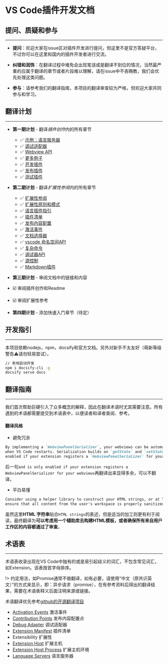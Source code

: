 # VS Code插件开发文档

## 提问、质疑和参与
---
- **提问**：欢迎大家在issue区对插件开发进行提问，但这里不是官方答疑平台，不过你可以在这里和国内的插件开发者进行交流。

- **纠错和润饰**：在翻译过程中难免会出现笔误或是翻译不到位的情况，当然最严重的应属于翻译的章节或者片段难以理解，请在issue中不吝赐教，我们会优先处理这类问题。

- **参与**：请参考我们的翻译指南，本项目的翻译审查较为严格，但欢迎大家共同参与和学习。

## 翻译计划
---
- **第一期计划** - 翻译*插件创作*内的所有章节
    - ✅ [示例：语言服务器](https://code.visualstudio.com/docs/extensions/example-language-server)
    - ✅ [调试适配器](https://code.visualstudio.com/docs/extensions/example-debuggers)
    - ✅ [Webview API](https://code.visualstudio.com/docs/extensions/webview)
    - ✅ [更多例子](https://code.visualstudio.com/docs/extensions/samples)
    - ✅ [开发插件](https://code.visualstudio.com/docs/extensions/developing-extensions)
    - ✅ [发布插件](https://code.visualstudio.com/docs/extensions/publish-extension)
    - ✅ [测试插件](https://code.visualstudio.com/docs/extensions/testing-extensions)

- **第二期计划** - 翻译*扩展性参阅*内的所有章节
    - ✅ [扩展性参阅](https://code.visualstudio.com/docs/extensionAPI/overview)
    - ✅ [扩展性原则和模式](https://code.visualstudio.com/docs/extensionAPI/patterns-and-principles)
    - ✅ [语言插件指引](https://code.visualstudio.com/docs/extensionAPI/language-support)
    - ✅ [插件清单](https://code.visualstudio.com/docs/extensionAPI/extension-manifest)
    - ✅ [发布内容配置](https://code.visualstudio.com/docs/extensionAPI/extension-points)
    - ✅ [激活事件](https://code.visualstudio.com/docs/extensionAPI/activation-events)
    - ✅ [文档选择器](https://code.visualstudio.com/docs/extensionAPI/document-selectors)
    - ✅ [vscode 命名空间API](https://code.visualstudio.com/docs/extensionAPI/vscode-api)
    - ✅ [复杂命令](https://code.visualstudio.com/docs/extensionAPI/vscode-api-commands)
    - ✅ [调试器API](https://code.visualstudio.com/docs/extensionAPI/api-debugging)
    - ✅ [源控制](https://code.visualstudio.com/docs/extensionAPI/api-scm)
    - ✅ [Markdown插件](https://code.visualstudio.com/docs/extensionAPI/api-markdown)

- **第三期计划** - 审阅文档中的链接和内容
 - ☑️ 审阅插件创作和Readme
 - ☑️ 审阅扩展性参考

- **第四期计划** - 添加快速入门章节（待定）

## 开发指引
---
本项目依赖nodejs，npm，docsify和官方文档。另外对新手不太友好（萌新等级警告⚠️请勿轻易尝试）。

```bash
// 本地启动开发
npm i docsify-cli -g
docsify serve docs
```

## 翻译指南
---
我们首次帮助巨硬引入了众多概念的解释，因此在翻译术语时尤其需要注意。所有遇到的术语都需要提交到术语表中，以便读者和译者查阅、参考。

#### 翻译风格

- 避免冗余
```markdown
By implementing a `WebviewPanelSerializer`, your webviews can be automatically restored 
when VS Code restarts. Serialization builds on `getState` and `setState`, and is only 
enabled if your extension registers a `WebviewPanelSerializer` for your webviews.
```
后一句`and is only enabled if your extension registers a WebviewPanelSerializer for your webviews`再翻译出来显得多余，可以不翻译。

- 平白易懂
```markdown
Consider using a helper library to construct your HTML strings, or at least 
ensure that all content from the user's workspace is properly sanitized.
```
虽然这里**HTML 字符串**贴合`HTML strings`的表述，但是适当的加工则更有利于阅读，最终翻译为**可以考虑用一个辅助库去构建HTML模板，或者确保所有来自用户工作区的内容都通过了审查**。

## 术语表
---
术语表收录出现在VS Code中独有的或是易引起歧义的词汇，不包含常见词汇，如Extension。该表按首字母排序。

!> 约定用法，如Promise通常不做翻译，如有必要，请使用“中文（原共识英文）”的方式来显示，即：异步请求（promise），在有参考资料后得出的翻译结果，需要在术语表释义后面注明来源或链接。

术语翻译优先参考[github的开源翻译项目](https://github.com/Microsoft/vscode-loc/blob/master/i18n/vscode-language-pack-zh-hans/translations/main.i18n.json)

- [Activation Events](https://code.visualstudio.com/docs/extensionAPI/overview) 激活事件
- [Contribution Points](https://code.visualstudio.com/docs/extensionAPI/overview) 发布内容配置点
- [Debug Adapter](https://code.visualstudio.com/docs/extensions/overview#_language-servers) 调试适配器
- [Extension Manifest](https://code.visualstudio.com/docs/extensionAPI/overview) 插件清单
- Extensibility 扩展性
- [Extension Host](https://code.visualstudio.com/docs/extensionAPI/patterns-and-principles) 扩展主机
- [Extension Host Process](https://code.visualstudio.com/docs/extensionAPI/patterns-and-principles) 扩展主机环境
- [Language Servers](https://code.visualstudio.com/docs/extensions/overview#_language-servers) 语言服务器